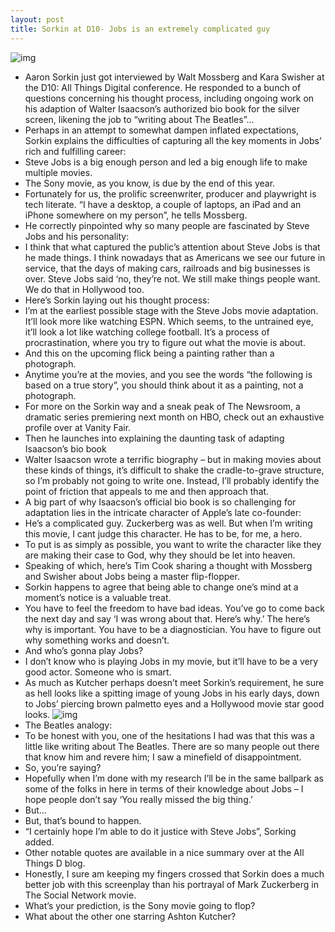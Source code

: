 ```yaml
---
layout: post
title: Sorkin at D10- Jobs is an extremely complicated guy
---
```

![img](http://media.idownloadblog.com/wp-content/uploads/2012/05/Aaron-Sorkin-at-D10-image-001.jpg)
* Aaron Sorkin just got interviewed by Walt Mossberg and Kara Swisher at the D10: All Things Digital conference. He responded to a bunch of questions concerning his thought process, including ongoing work on his adaption of Walter Isaacson’s authorized bio book for the silver screen, likening the job to “writing about The Beatles”…
* Perhaps in an attempt to somewhat dampen inflated expectations, Sorkin explains the difficulties of capturing all the key moments in Jobs’ rich and fulfilling career:
* Steve Jobs is a big enough person and led a big enough life to make multiple movies.
* The Sony movie, as you know, is due by the end of this year.
* Fortunately for us, the prolific screenwriter, producer and playwright is tech literate. “I have a desktop, a couple of laptops, an iPad and an iPhone somewhere on my person”, he tells Mossberg.
* He correctly pinpointed why so many people are fascinated by Steve Jobs and his personality:
* I think that what captured the public’s attention about Steve Jobs is that he made things. I think nowadays that as Americans we see our future in service, that the days of making cars, railroads and big businesses is over. Steve Jobs said ‘no, they’re not. We still make things people want. We do that in Hollywood too.
* Here’s Sorkin laying out his thought process:
* I’m at the earliest possible stage with the Steve Jobs movie adaptation. It’ll look more like watching ESPN. Which seems, to the untrained eye, it’ll look a lot like watching college football. It’s a process of procrastination, where you try to figure out what the movie is about.
* And this on the upcoming flick being a painting rather than a photograph.
* Anytime you’re at the movies, and you see the words “the following is based on a true story”, you should think about it as a painting, not a photograph.
* For more on the Sorkin way and a sneak peak of The Newsroom, a dramatic series premiering next month on HBO, check out an exhaustive profile over at Vanity Fair.
* Then he launches into explaining the daunting task of adapting Isaacson’s bio book
* Walter Isaacson wrote a terrific biography – but in making movies about these kinds of things, it’s difficult to shake the cradle-to-grave structure, so I’m probably not going to write one. Instead, I’ll probably identify the point of friction that appeals to me and then approach that.
* A big part of why Isaacson’s official bio book is so challenging for adaptation lies in the intricate character of Apple’s late co-founder:
* He’s a complicated guy. Zuckerberg was as well. But when I’m writing this movie, I cant judge this character. He has to be, for me, a hero.
* To put is as simply as possible, you want to write the character like they are making their case to God, why they should be let into heaven.
* Speaking of which, here’s Tim Cook sharing a thought with Mossberg and Swisher about Jobs being a master flip-flopper.
* Sorkin happens to agree that being able to change one’s mind at a moment’s notice is a valuable treat.
* You have to feel the freedom to have bad ideas. You’ve go to come back the next day and say ‘I was wrong about that. Here’s why.’ The here’s why is important. You have to be a diagnostician. You have to figure out why something works and doesn’t.
* And who’s gonna play Jobs?
* I don’t know who is playing Jobs in my movie, but it’ll have to be a very good actor. Someone who is smart.
* As much as Kutcher perhaps doesn’t meet Sorkin’s requirement, he sure as hell looks like a spitting image of young Jobs in his early days, down to Jobs’ piercing brown palmetto eyes and a Hollywood movie star good looks.
![img](http://media.idownloadblog.com/wp-content/uploads/2012/04/Ashton-Kutcher-vs-Steve-Jobs.jpg)
* The Beatles analogy:
* To be honest with you, one of the hesitations I had was that this was a little like writing about The Beatles. There are so many people out there that know him and revere him; I saw a minefield of disappointment.
* So, you’re saying?
* Hopefully when I’m done with my research I’ll be in the same ballpark as some of the folks in here in terms of their knowledge about Jobs – I hope people don’t say ‘You really missed the big thing.’
* But…
* But, that’s bound to happen.
* “I certainly hope I’m able to do it justice with Steve Jobs”, Sorking added.
* Other notable quotes are available in a nice summary over at the All Things D blog.
* Honestly, I sure am keeping my fingers crossed that Sorkin does a much better job with this screenplay than his portrayal of Mark Zuckerberg in The Social Network movie.
* What’s your prediction, is the Sony movie going to flop?
* What about the other one starring Ashton Kutcher?

